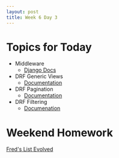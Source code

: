 ```yaml
---
layout: post
title: Week 6 Day 3
---
```


# Topics for Today
* Middleware
  * [Django Docs](https://docs.djangoproject.com/en/1.8/topics/http/middleware/)
* DRF Generic Views
  * [Documentation](http://www.django-rest-framework.org/api-guide/generic-views/)
* DRF Pagination
  * [Documentation](http://www.django-rest-framework.org/api-guide/pagination/)
* DRF Filtering
  * [Documenation](http://www.django-rest-framework.org/api-guide/filtering/)

# Weekend Homework
[Fred's List Evolved](https://github.com/tiy-lv-python-2015-10/freds-list-evolved)
